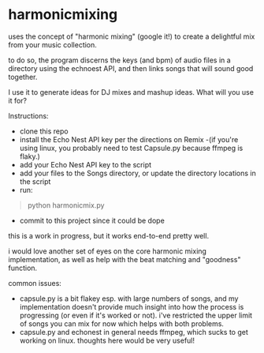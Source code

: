 harmonicmixing
==============

uses the concept of "harmonic mixing" (google it!) to create a delightful mix from your music collection.

to do so, the program discerns the keys (and bpm) of audio files in a directory using the echnoest API, and then links songs that will sound good together.

I use it to generate ideas for DJ mixes and mashup ideas. What will you use it for?

Instructions:
- clone this repo
- install the Echo Nest API key per the directions on Remix
   -(if you're using linux, you probably need to test Capsule.py because ffmpeg is flaky.) 
- add your Echo Nest API key to the script
- add your files to the Songs directory, or update the directory locations in the script
- run:
> python harmonicmix.py
- commit to this project since it could be dope

this is a work in progress, but it works end-to-end pretty well. 

i would love another set of eyes on the core harmonic mixing implementation, as well as help with the beat matching and "goodness" function.

common issues:

- capsule.py is a bit flakey esp. with large numbers of songs, and my implementation doesn't provide much insight into how the process is progressing (or even if it's worked or not). i've restricted the upper limit of songs you can mix for now which helps with both problems.
- capsule.py and echonest in general needs ffmpeg, which sucks to get working on linux. thoughts here would be very useful!
